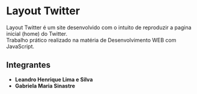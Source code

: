 # Layout Twitter
Layout Twitter é um site desenvolvido com o intuito de reproduzir a pagina inicial (home) do Twitter.
<br>
Trabalho prático realizado na matéria de Desenvolvimento WEB com JavaScript.
<br>
## Integrantes

- **Leandro Henrique Lima e Silva** 
- **Gabriela Maria Sinastre** 
